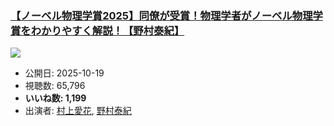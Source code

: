 ### [【ノーベル物理学賞2025】同僚が受賞！物理学者がノーベル物理学賞をわかりやすく解説！【野村泰紀】](https://www.youtube.com/watch?v=aXG0A5aVIfM)
[![](https://img.youtube.com/vi/aXG0A5aVIfM/sddefault.jpg)](https://www.youtube.com/watch?v=aXG0A5aVIfM)
-   公開日: 2025-10-19
-   視聴数: 65,796
-   **いいね数: 1,199**
-   出演者: [村上愛花](/rehacq_fan/people/村上愛花 "wikilink"), [野村泰紀](/rehacq_fan/people/野村泰紀 "wikilink")
